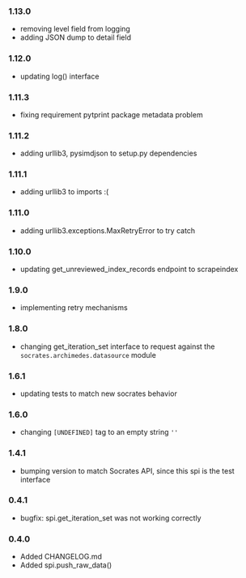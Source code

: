 ### 1.13.0

* removing level field from logging
* adding JSON dump to detail field

### 1.12.0

* updating log() interface

### 1.11.3

* fixing requirement pytprint package metadata problem

### 1.11.2

* adding urllib3, pysimdjson to setup.py dependencies

### 1.11.1

* adding urllib3 to imports :(

### 1.11.0

* adding urllib3.exceptions.MaxRetryError to try catch

### 1.10.0

* updating get_unreviewed_index_records endpoint to scrapeindex

### 1.9.0

* implementing retry mechanisms

### 1.8.0

* changing get_iteration_set interface to request against the `socrates.archimedes.datasource` module

### 1.6.1

* updating tests to match new socrates behavior

### 1.6.0

* changing `[UNDEFINED]` tag to an empty string `''`

### 1.4.1

* bumping version to match Socrates API, since this spi is the test interface

### 0.4.1

* bugfix: spi.get_iteration_set was not working correctly

### 0.4.0

* Added CHANGELOG.md
* Added spi.push_raw_data()